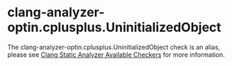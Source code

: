 # clang-analyzer-optin.cplusplus.UninitializedObject

The clang-analyzer-optin.cplusplus.UninitializedObject check is an
alias, please see [Clang Static Analyzer Available
Checkers](https://clang.llvm.org/docs/analyzer/checkers.html#optin-cplusplus-uninitializedobject)
for more information.
